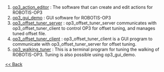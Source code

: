 1. [op3_action_editor] : The software that can create and edit actions for ROBOTIS-OP3  
2. [op3_gui_demo] : GUI software for ROBOTIS-OP3  
3. [op3_offset_tuner_server] : op3_offset_tuner_server communicates with op3_offset_tuner_client to control OP3 for offset tuning, and manages tuned offset file.   
4. [op3_offset_tuner_client] : op3_offset_tuner_client is a GUI program to communicate with op3_offset_tuner_server for offset tuning.  
5. [op3_walking_tuner] : This is a terminal program for tuning the walking of ROBOTIS-OP3. Tuning is also possible using op3_gui_demo.

[&lt;&lt; Back](OP3-User's-Guide.md)


[op3_action_editor]:https://github.com/ROBOTIS-GIT/ROBOTIS-Documents/wiki/op3_action_editor
[op3_gui_demo]:https://github.com/ROBOTIS-GIT/ROBOTIS-Documents/wiki/op3_gui_demo
[op3_offset_tuner_server]:https://github.com/ROBOTIS-GIT/ROBOTIS-Documents/wiki/op3_offset_tuner_server
[op3_offset_tuner_client]:https://github.com/ROBOTIS-GIT/ROBOTIS-Documents/wiki/op3_offset_tuner_client
[op3_walking_tuner]:https://github.com/ROBOTIS-GIT/ROBOTIS-Documents/wiki/op3_walking_tuner
